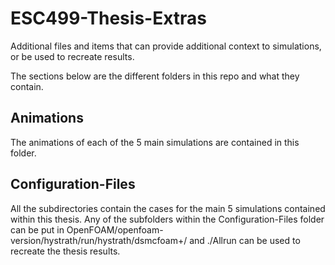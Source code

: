 # ESC499-Thesis-Extras
Additional files and items that can provide additional context to simulations, or be used to recreate results.

The sections below are the different folders in this repo and what they contain.

## Animations
The animations of each of the 5 main simulations are contained in this folder.

## Configuration-Files
All the subdirectories contain the cases for the main 5 simulations contained within this thesis.
Any of the subfolders within the Configuration-Files folder can be put in OpenFOAM/openfoam-version/hystrath/run/hystrath/dsmcfoam+/ and ./Allrun can be used to recreate the thesis results.
